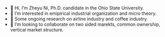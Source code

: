 - 👋 Hi, I’m Zheyu Ni, Ph.D. candidate in the Ohio State University.
- 👀 I’m interested in emipirical industrial organization and micro theory. 
- 🌱 Some ongoing research on airline industry and coffee industry. 
- 💞️ I’m looking to collaborate on two sided marekts, common ownership, vertical market structure.  
 

<!---
nzy129/nzy129 is a ✨ special ✨ repository because its `README.md` (this file) appears on your GitHub profile.
You can click the Preview link to take a look at your changes.
- 🌱 I’m currently learning ...- 📫 
--->
